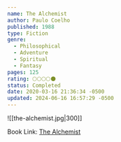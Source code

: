 ```yaml
---
name: The Alchemist
author: Paulo Coelho
published: 1988
type: Fiction
genre:
  - Philosophical
  - Adventure
  - Spiritual
  - Fantasy
pages: 125
rating: 🌕🌕🌕🌕🌑
status: Completed
date: 2020-03-16 21:36:34 -0500
updated: 2024-06-16 16:57:29 -0500
---
```


![[the-alchemist.jpg|300]]

Book Link: [The Alchemist](https://www.goodreads.com/en/book/show/18144590)
